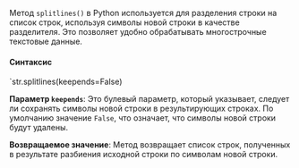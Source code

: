 
Метод `splitlines()` в Python используется для разделения строки на список строк, используя символы новой строки в качестве разделителя. Это позволяет удобно обрабатывать многострочные текстовые данные.

#### Синтаксис
`str.splitlines(keepends=False)

**Параметр `keepends`**: Это булевый параметр, который указывает, следует ли сохранять символы новой строки в результирующих строках. По умолчанию значение `False`, что означает, что символы новой строки будут удалены.

**Возвращаемое значение**: Метод возвращает список строк, полученных в результате разбиения исходной строки по символам новой строки.

